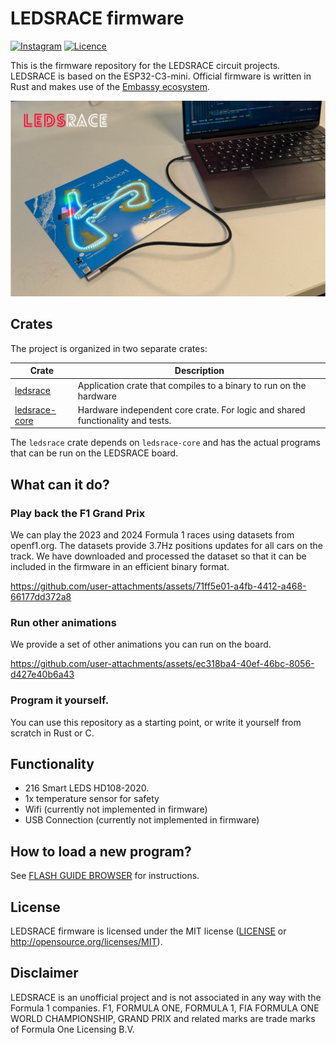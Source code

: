 # LEDSRACE firmware

[![Instagram](https://img.shields.io/badge/Instagram-%23E4405F.svg?style=for-the-badge&logo=Instagram&logoColor=white)](https://www.instagram.com/leds.race/)
[![Licence](https://img.shields.io/github/license/Ileriayo/markdown-badges?style=for-the-badge)](./LICENSE)

This is the firmware repository for the LEDSRACE circuit projects. LEDSRACE is based on the ESP32-C3-mini. Official firmware is written in Rust and makes use of the [Embassy ecosystem](https://embassy.dev).

![](img/ledsrace.jpg)

## Crates

The project is organized in two separate crates:

Crate | Description
--- | ---
[ledsrace](/ledsrace-application/) | Application crate that compiles to a binary to run on the hardware
[ledsrace-core](/ledsrace-core/) | Hardware independent core crate. For logic and shared functionality and tests.

The `ledsrace` crate depends on `ledsrace-core` and has the actual programs that can be run on the LEDSRACE board.

## What can it do?

### Play back the F1 Grand Prix

We can play the 2023 and 2024 Formula 1 races using datasets from openf1.org. The datasets provide 3.7Hz positions updates for all cars on the track. We have downloaded and processed the dataset so that it can be included in the firmware in an efficient binary format.

https://github.com/user-attachments/assets/71ff5e01-a4fb-4412-a468-66177dd372a8

### Run other animations

We provide a set of other animations you can run on the board.

https://github.com/user-attachments/assets/ec318ba4-40ef-46bc-8056-d427e40b6a43

### Program it yourself.

You can use this repository as a starting point, or write it yourself from scratch in Rust or C.

## Functionality

- 216 Smart LEDS HD108-2020.
- 1x temperature sensor for safety
- Wifi (currently not implemented in firmware)
- USB Connection (currently not implemented in firmware)

## How to load a new program?

See [FLASH GUIDE BROWSER](docs/FLASH_GUIDE_BROWSER.md) for instructions.

## License

LEDSRACE firmware is licensed under the MIT license ([LICENSE](LICENSE) or http://opensource.org/licenses/MIT).

## Disclaimer

LEDSRACE is an unofficial project and is not associated in any way with the Formula 1 companies. F1, FORMULA ONE, FORMULA 1, FIA FORMULA ONE WORLD CHAMPIONSHIP, GRAND PRIX and related marks are trade marks of Formula One Licensing B.V.
